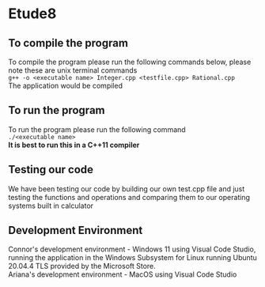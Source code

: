 # Etude8

## To compile the program  
To compile the program please run the following commands below, please note these are unix terminal commands  
``` g++ -o <executable name> Integer.cpp <testfile.cpp> Rational.cpp ```  
The application would be compiled

## To run the program  
To run the program please run the following command  
``` ./<executable name> ```  
**It is best to run this in a C++11 compiler**

## Testing our code  
We have been testing our code by building our own test.cpp file and just testing the functions and operations and comparing them to our operating systems built in calculator  

## Development Environment  
Connor's development environment - Windows 11 using Visual Code Studio, running the application in the Windows Subsystem for Linux running Ubuntu 20.04.4 TLS provided by the Microsoft Store.  
Ariana's development environment - MacOS using Visual Code Studio
